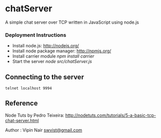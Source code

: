 # chatServer

A simple chat server over TCP written in JavaScript using node.js

### Deployment Instructions

* Install node.js: http://nodejs.org/
* Install node package manager: http://npmjs.org/
* Install carrier module *npm install carrier*
* Start the server *node src/chatServer.js*

## Connecting to the server

	telnet localhost 9994

## Reference

Node Tuts by Pedro Teixeira: http://nodetuts.com/tutorials/5-a-basic-tcp-chat-server.html

Author : Vipin Nair <swvist@gmail.com> 


